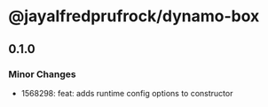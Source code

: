 # @jayalfredprufrock/dynamo-box

## 0.1.0

### Minor Changes

-   1568298: feat: adds runtime config options to constructor

